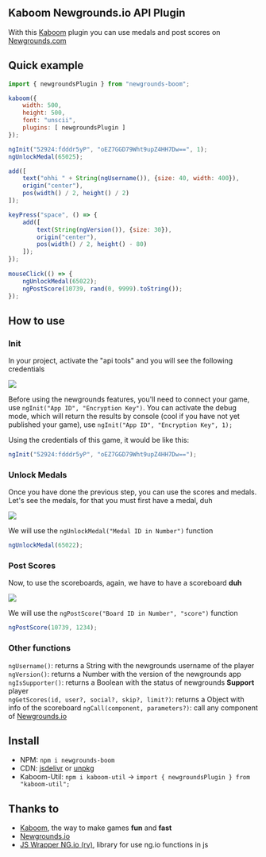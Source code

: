   
## Kaboom Newgrounds.io API Plugin

With this [Kaboom](https://github.com/replit/kaboom) plugin you can use medals and post scores on [Newgrounds.com](https://newgrounds.com)

## Quick example 

```.js
import { newgroundsPlugin } from "newgrounds-boom";

kaboom({
    width: 500,
    height: 500,
    font: "unscii",
    plugins: [ newgroundsPlugin ]
});

ngInit("52924:fdddr5yP", "oEZ7GGD79Wht9upZ4HH7Dw==", 1);
ngUnlockMedal(65025);

add([
    text("ohhi " + String(ngUsername()), {size: 40, width: 400}),
    origin("center"),
    pos(width() / 2, height() / 2)
]);

keyPress("space", () => {
    add([
        text(String(ngVersion()), {size: 30}),
        origin("center"),
        pos(width() / 2, height() - 80)
    ]);
});
 
mouseClick(() => {
    ngUnlockMedal(65022);
    ngPostScore(10739, rand(0, 9999).toString());
});
```

## How to use 

### Init

In your project, activate the "api tools" and you will see the following credentials

![](https://imgur.com/l4W6YAV.png)

Before using the newgrounds features, you'll need to connect your game, use `ngInit("App ID", "Encryption Key")`. You can activate the debug mode, which will return the results by console (cool if you have not yet published your game), use `ngInit("App ID", "Encryption Key", 1);`


Using the credentials of this game, it would be like this:
```.js
ngInit("52924:fdddr5yP", "oEZ7GGD79Wht9upZ4HH7Dw==");
```

### Unlock Medals 

Once you have done the previous step, you can use the scores and medals. Let's see the medals, for that you must first have a medal, duh

![](https://imgur.com/VwzxtXn.png)

We will use the `ngUnlockMedal("Medal ID in Number")` function

```.js
ngUnlockMedal(65022);
```

### Post Scores

Now, to use the scoreboards, again, we have to have a scoreboard **duh**

![](https://imgur.com/ySpdtn3.png)

We will use the `ngPostScore("Board ID in Number", "score")` function

```.js
ngPostScore(10739, 1234);
```

### Other functions

`ngUsername()`: returns a String with the newgrounds username of the player <br>
`ngVersion()`: returns a Number with the version of the newgrounds app <br>
`ngIsSupporter()`: returns a Boolean with the status of newgrounds **Support** player <br>
`ngGetScores(id, user?, social?, skip?, limit?)`: returns a Object with info of the scoreboard 
`ngCall(component, parameters?)`: call any component of [Newgrounds.io](http://www.newgrounds.io/help/components/)

## Install

* NPM: `npm i newgrounds-boom`
* CDN: [jsdelivr](https://cdn.jsdelivr.net/gh/lajbel/newgrounds-boom/src/newgrounds.mjs) or [unpkg](https://unpkg.com/newgrounds-boom@latest/src/newgrounds.mjs)
* Kaboom-Util: `npm i kaboom-util` -> `import { newgroundsPlugin } from "kaboom-util";`

## Thanks to

* [Kaboom](https://github.com/replit/kaboom), the way to make games **fun** and **fast** <br>
* [Newgrounds.io](https://newgrounds.io)
* [JS Wrapper NG.io (rv)](https://github.com/lajbel/newgrounds-reversion), library for use ng.io functions in js